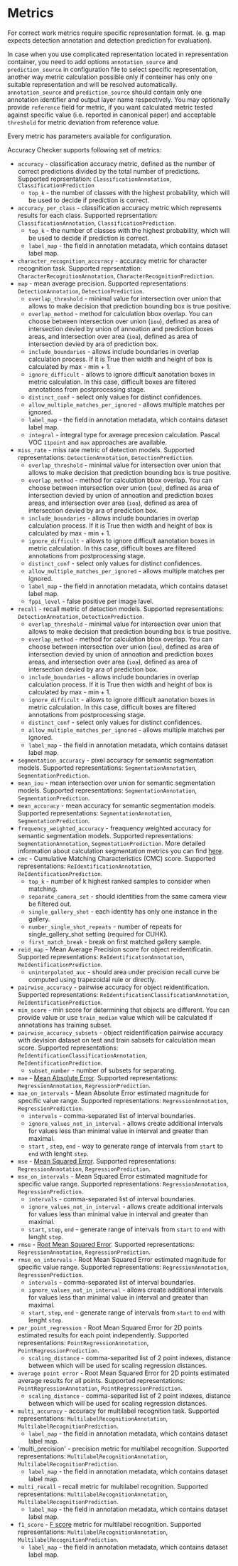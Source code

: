 # Metrics

For correct work metrics require specific representation format. 
(e. g. map expects detection annotation and detection prediction for evaluation). 

In case when you use complicated representation located in representation container, you need to add options `annotation_source` and `prediction_source` in configuration file to
select specific representation, another way metric calculation possible only if conteiner has only one suitable representation and will be resolved automatically. 
`annotation_source` and `prediction_source` should contain only one annotation identifier and output layer name respectively.
You may optionally provide `reference` field for metric, if you want calculated metric tested against specific value (i.e. reported in canonical paper) and acceptable `threshold` for metric deviation from reference value.

Every metric has parameters available for configuration. 

Accuracy Checker supports following set of metrics:

* `accuracy` - classification accuracy metric, defined as the number of correct predictions divided by the total number of predictions.
Supported reprsentation: `ClassificationAnnotation`, `ClassificationPrediction`
  * `top_k` - the number of classes with the highest probability, which will be used to decide if prediction is correct.
* `accuracy_per_class` - classification accuracy metric which represents results for each class. Supported reprsentation: `ClassificationAnnotation`, `ClassificationPrediction`.
  * `top_k` - the number of classes with the highest probability, which will be used to decide if prediction is correct.
  * `label_map` - the field in annotation metadata, which contains dataset label map.
* `character_recognition_accuracy` - accuracy metric for character recognition task. Supported reprsentation: `CharacterRecognitionAnnotation`, `CharacterRecognitionPrediction`.
* `map` - mean average precision. Supported representations: `DetectionAnnotation`, `DetectionPrediction`.
  * `overlap_threshold` - minimal value for intersection over union that allows to make decision that prediction bounding box is true positive.
  * `overlap_method` - method for calculation bbox overlap. You can choose between intersection over union (`iou`), defined as area of intersection devied by union of annoation and prediction boxes areas, and intersection over area (`ioa`), defined as area of intersection devied by ara of prediction box.
  * `include_boundaries` - allows include boundaries in overlap calculation process. If it is True then width and height of box is calculated by max - min + 1.
  * `ignore_difficult` - allows to ignore difficult aanotation boxes in metric calculation. In this case, difficult boxes are filtered annotations from postprocessing stage.
  * `distinct_conf` - select only values for distinct confidences.
  * `allow_multiple_matches_per_ignored` - allows multiple matches per ignored.
  * `label_map` - the field in annotation metadata, which contains dataset label map.
  * `integral` - integral type for average precesion calculation. Pascal VOC `11point` and `max` approaches are available.
* `miss_rate` - miss rate metric of detection models.  Supported representations: `DetectionAnnotation`, `DetectionPrediction`.
  * `overlap_threshold` - minimal value for intersection over union that allows to make decision that prediction bounding box is true positive.
  * `overlap_method` - method for calculation bbox overlap. You can choose between intersection over union (`iou`), defined as area of intersection devied by union of annoation and prediction boxes areas, and intersection over area (`ioa`), defined as area of intersection devied by ara of prediction box.
  * `include_boundaries` - allows include boundaries in overlap calculation process. If it is True then width and height of box is calculated by max - min + 1.
  * `ignore_difficult` - allows to ignore difficult aanotation boxes in metric calculation. In this case, difficult boxes are filtered annotations from postprocessing stage.
  * `distinct_conf` - select only values for distinct confidences.
  * `allow_multiple_matches_per_ignored` - allows multiple matches per ignored.
  * `label_map` - the field in annotation metadata, which contains dataset label map.
  * `fppi_level` - false positive per image lavel.
* `recall` - recall metric of detection models. Supported representations: `DetectionAnnotation`, `DetectionPrediction`.
  * `overlap_threshold` - minimal value for intersection over union that allows to make decision that prediction bounding box is true positive.
  * `overlap_method` - method for calculation bbox overlap. You can choose between intersection over union (`iou`), defined as area of intersection devied by union of annoation and prediction boxes areas, and intersection over area (`ioa`), defined as area of intersection devied by ara of prediction box.
  * `include_boundaries` - allows include boundaries in overlap calculation process. If it is True then width and height of box is calculated by max - min + 1.
  * `ignore_difficult` - allows to ignore difficult aanotation boxes in metric calculation. In this case, difficult boxes are filtered annotations from postprocessing stage.
  * `distinct_conf` - select only values for distinct confidences.
  * `allow_multiple_matches_per_ignored` - allows multiple matches per ignored.
  * `label_map` - the field in annotation metadata, which contains dataset label map.
* `segmentation_accuracy` - pixel accuracy for semantic segmentation models. Supported representations: `SegmentationAnnotation`, `SegmentationPrediction`.
* `mean_iou` - mean intersection over union for semantic segmentation models. Supported representations: `SegmentationAnnotation`, `SegmentationPrediction`.
* `mean_accuracy` - mean accuracy for semantic segmentation models. Supported representations: `SegmentationAnnotation`, `SegmentationPrediction`.
* `frequency_weighted_accuracy` - freaquency weighted accuracy for semantic segmentation models. Supported representations: `SegmentationAnnotation`, `SegmentationPrediction`.
More detailed information about calculation segmentation metrics you can find [here][segmentation_article].
* `cmc` - Cumulative Matching Characteristics (CMC) score. Supported representations: `ReIdentificationAnnotation`, `ReIdentificationPrediction`.
  * `top_k` -  number of k highest ranked samples to consider when matching.
  * `separate_camera_set` - should identities from the same camera view be filtered out.
  * `single_gallery_shot` -  each identity has only one instance in the gallery.
  * `number_single_shot_repeats` - number of repeats for single_gallery_shot setting (required for CUHK).
  * `first_match_break` - break on first matched gallery sample.
* `reid_map` - Mean Average Precision score for object reidentificatin. Supported representations: `ReIdentificationAnnotation`, `ReIdentificationPrediction`.
  * `uninterpolated_auc` - should area under precision recall curve be computed using trapezoidal rule or directly.
*  `pairwise_accuracy` - pairwise accuracy for object reidentification. Supported representations: `ReIdentificationClassificationAnnotation`, `ReIdentificationPrediction`.
  * `min_score` - min score for determining that objects are different. You can provide value or use `train_median` value which will be calculated if annotations has training subset.
* `pairwise_accuracy_subsets` - object reidentification pairwise accuracy with devision dataset on test and train sabsets for calculation mean score. Supported representations: `ReIdentificationClassificationAnnotation`, `ReIdentificationPrediction`.
  * `subset_number` - number of subsets for separating. 
* `mae` - [Mean Absolute Error][mae]. Supported representations: `RegressionAnnotation`, `RegressionPrediction`.
* `mae_on_intervals` - Mean Absolute Error estimated magnitude for specific value range. Supported representations: `RegressionAnnotation`, `RegressionPrediction`.
  * `intervals` - comma-separated list of interval boundaries.
  * `ignore_values_not_in_interval` - allows create additional intervals for values less than minimal value in interval and greater than maximal.
  * `start` , `step`, `end` - way to generate range of intervals from `start` to `end` with lenght `step`.
* `mse` - [Mean Squared Error][mse]. Supported representations: `RegressionAnnotation`, `RegressionPrediction`.
* `mse_on_intervals` - Mean Squared Error estimated magnitude for specific value range. Supported representations: `RegressionAnnotation`, `RegressionPrediction`.
  * `intervals` - comma-separated list of interval boundaries.
  * `ignore_values_not_in_interval` - allows create additional intervals for values less than minimal value in interval and greater than maximal.
  * `start`, `step`, `end` - generate range of intervals from `start` to `end` with lenght `step`.
* `rmse` - [Root Mean Squared Error][rmse]. Supported representations: `RegressionAnnotation`, `RegressionPrediction`.
* `rmse_on_intervals` - Root Mean Squared Error estimated magnitude for specific value range. Supported representations: `RegressionAnnotation`, `RegressionPrediction`.
  * `intervals` - comma-separated list of interval boundaries.
  * `ignore_values_not_in_interval` - allows create additional intervals for values less than minimal value in interval and greater than maximal.
  * `start`, `step`, `end` - generate range of intervals from `start` to `end` with lenght `step`.
* `per_point_regression` - Root Mean Squared Error for 2D points estimated results for each point independently. Supported representations: `PointRegressionAnnotation`, `PointRegressionPrediction`.
  * `scaling_distance` - comma-separited list of 2 point indexes, distance between which will be used for scaling regression distances.
* `average point error` - Root Mean Squared Error for 2D points estimated average results for all points. Supported representations: `PointRegressionAnnotation`, `PointRegressionPrediction`.
  * `scaling_distance` - comma-separited list of 2 point indexes, distance between which will be used for scaling regression distances.
* `multi_accuracy` - accuracy for multilabel recognition task. Supported representations: `MultilabelRecognitionAnnotation`, `MultilabelRecognitionPrediction`.
  * `label_map` - the field in annotation metadata, which contains dataset label map.
* 'multi_precision' - precision metric for multilabel recognition. Supported representations: `MultilabelRecognitionAnnotation`, `MultilabelRecognitionPrediction`.
  * `label_map` - the field in annotation metadata, which contains dataset label map.
* `multi_recall` - recall metric for multilabel recognition. Supported representations: `MultilabelRecognitionAnnotation`, `MultilabelRecognitionPrediction`.
  * `label_map` - the field in annotation metadata, which contains dataset label map.
* `f1_score` - [F score][f_score] metric for multilabel recognition. Supported representations: `MultilabelRecognitionAnnotation`, `MultilabelRecognitionPrediction`.
  * `label_map` - the field in annotation metadata, which contains dataset label map.

[segmentation_article]: https://arxiv.org/pdf/1411.4038v2.pdf
[mae]: https://en.wikipedia.org/wiki/Mean_absolute_error
[mse]: https://en.wikipedia.org/wiki/Mean_squared_error
[rmse]: https://en.wikipedia.org/wiki/Root-mean-square_deviation
[f_score]: https://en.wikipedia.org/wiki/F1_score

